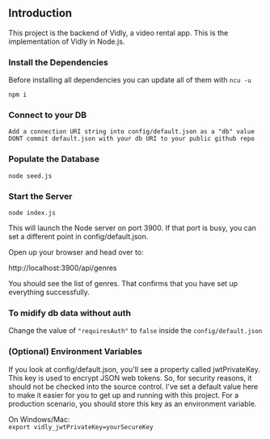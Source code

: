 ## Introduction

This project is the backend of Vidly, a video rental app.
This is the implementation of Vidly in Node.js.

### Install the Dependencies

Before installing all dependencies you can update all of them with `ncu -u`

    npm i

### Connect to your DB

    Add a connection URI string into config/default.json as a "db" value
    DONT commit default.json with your db URI to your public github repo

### Populate the Database

    node seed.js

### Start the Server

    node index.js

This will launch the Node server on port 3900. If that port is busy, you can set a different point in config/default.json.

Open up your browser and head over to:

http://localhost:3900/api/genres

You should see the list of genres. That confirms that you have set up everything successfully.

### To midify db data without auth

Change the value of `"requiresAuth"` to `false` inside the `config/default.json`

### (Optional) Environment Variables

If you look at config/default.json, you'll see a property called jwtPrivateKey. This key is used to encrypt JSON web tokens. So, for security reasons, it should not be checked into the source control. I've set a default value here to make it easier for you to get up and running with this project. For a production scenario, you should store this key as an environment variable.

On Windows/Mac:\
`export vidly_jwtPrivateKey=yourSecureKey`

